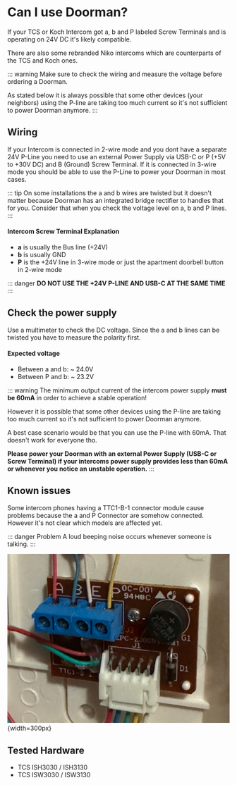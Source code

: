 # Can I use Doorman?
If your TCS or Koch Intercom got a, b and P labeled Screw Terminals and is operating on 24V DC it's likely compatible.

There are also some rebranded Niko intercoms which are counterparts of the TCS and Koch ones.

::: warning
Make sure to check the wiring and measure the voltage before ordering a Doorman.

As stated below it is always possible that some other devices (your neighbors) using the P-line are taking too much current so it's not sufficient to power Doorman anymore.
:::

## Wiring
If your Intercom is connected in 2-wire mode and you dont have a separate 24V P-Line you need to use an external Power Supply via USB-C or P (+5V to +30V DC) and B (Ground) Screw Terminal.
If it is connected in 3-wire mode you should be able to use the P-Line to power your Doorman in most cases.

::: tip
On some installations the a and b wires are twisted but it doesn't matter because Doorman has an integrated bridge rectifier to handles that for you.
Consider that when you check the voltage level on a, b and P lines.
:::

#### Intercom Screw Terminal Explanation
- **a** is usually the Bus line (+24V)
- **b** is usually GND
- **P** is the +24V line in 3-wire mode or just the apartment doorbell button in 2-wire mode

::: danger
**DO NOT USE THE +24V P-LINE AND USB-C AT THE SAME TIME**
:::

## Check the power supply
Use a multimeter to check the DC voltage.
Since the a and b lines can be twisted you have to measure the polarity first.

#### Expected voltage
- Between a and b: ~ 24.0V
- Between P and b: ~ 23.2V


::: warning
The minimum output current of the intercom power supply **must be 60mA** in order to achieve a stable operation!

However it is possible that some other devices using the P-line are taking too much current so it's not sufficient to power Doorman anymore.

A best case scenario would be that you can use the P-line with 60mA. That doesn't work for everyone tho.

**Please power your Doorman with an external Power Supply (USB-C or Screw Terminal) if your intercoms power supply provides less than 60mA or whenever you notice an unstable operation.** 
:::

## Known issues

Some intercom phones having a TTC1-B-1 connector module cause problems because the a and P Connector are somehow connected. However it's not clear which models are affected yet.

::: danger Problem
A loud beeping noise occurs whenever someone is talking.
:::

![ttc1-b-1-module](./incompatible-ttc1-b-1.png){width=300px}



## Tested Hardware

- TCS ISH3030 / ISH3130
- TCS ISW3030 / ISW3130
